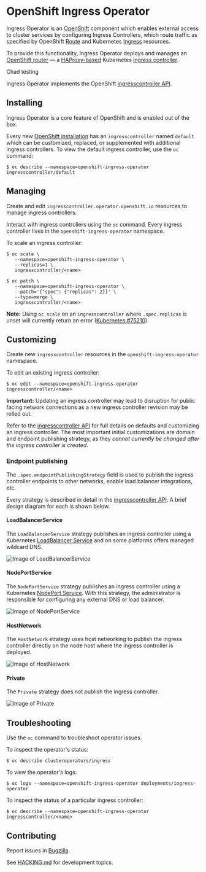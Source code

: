 # OpenShift Ingress Operator

Ingress Operator is an [OpenShift](https://www.openshift.com) component which enables external access to cluster services by configuring Ingress Controllers, which route traffic as specified by OpenShift [Route](https://docs.openshift.com/container-platform/3.11/architecture/networking/routes.html) and Kubernetes [Ingress](https://kubernetes.io/docs/concepts/services-networking/ingress/) resources.

To provide this functionality, Ingress Operator deploys and manages an
[OpenShift router](https://github.com/openshift/router) — a
[HAProxy-based](https://www.haproxy.com) Kubernetes [ingress
controller](https://kubernetes.io/docs/concepts/services-networking/ingress-controllers).

Chad testing

Ingress Operator implements the OpenShift [ingresscontroller API](https://github.com/openshift/api/blob/master/operator/v1/types_ingress.go).

## Installing

Ingress Operator is a core feature of OpenShift and is enabled out of the box.

Every new [OpenShift installation](https://github.com/openshift/installer)
 has an `ingresscontroller` named `default` which can be customized,
replaced, or supplemented with additional ingress controllers. To view the
default ingress controller, use the `oc` command:

```shell
$ oc describe --namespace=openshift-ingress-operator ingresscontroller/default
```

## Managing

Create and edit `ingresscontroller.operator.openshift.io` resources to manage
ingress controllers.

Interact with ingress controllers using the `oc` command. Every ingress
controller lives in the `openshift-ingress-operator` namespace.

To scale an ingress controller:

```shell
$ oc scale \
   --namespace=openshift-ingress-operator \
   --replicas=1 \
   ingresscontroller/<name>

$ oc patch \
   --namespace=openshift-ingress-operator \
   --patch='{"spec": {"replicas": 2}}' \
   --type=merge \
   ingresscontroller/<name>
```

**Note:** Using `oc scale` on an `ingresscontroller` where `.spec.replicas` is unset will currently return an error ([Kubernetes #75210](https://github.com/kubernetes/kubernetes/pull/75210)).

## Customizing

Create new `ingresscontroller` resources in the `openshift-ingress-operator`
namespace.

To edit an existing ingress controller:

```shell
$ oc edit --namespace=openshift-ingress-operator ingresscontroller/<name>
```

**Important:** Updating an ingress controller may lead to disruption for public
facing network connections as a new ingress controller revision may be rolled
out.

Refer to the [ingresscontroller API](https://github.com/openshift/api/blob/master/operator/v1/types_ingress.go) for full details on defaults and
customizing an ingress controller. The most important initial customizations are
domain and endpoint publishing strategy, as they *cannot currently be changed
after the ingress controller is created*.

### Endpoint publishing

The `.spec.endpointPublishingStrategy` field is used to publish the ingress
controller endpoints to other networks, enable load balancer integrations, etc.

Every strategy is described in detail in the [ingresscontroller API](https://github.com/openshift/api/blob/master/operator/v1/types_ingress.go). A brief
design diagram for each is shown below.

#### LoadBalancerService

The `LoadBalancerService` strategy publishes an ingress controller using a
Kubernetes [LoadBalancer
Service](https://kubernetes.io/docs/concepts/services-networking/service/#loadbalancer)
and on some platforms offers managed wildcard DNS.

![Image of LoadBalancerService](docs/images/endpoint-publishing-loadbalancerservice.png)

#### NodePortService

The `NodePortService` strategy publishes an ingress controller using a
Kubernetes [NodePort
Service](https://kubernetes.io/docs/concepts/services-networking/service/#nodeport).
With this strategy, the administrator is responsible for configuring
any external DNS or load balancer.

![Image of NodePortService](docs/images/endpoint-publishing-nodeportservice.png)

#### HostNetwork

The `HostNetwork` strategy uses host networking to publish the ingress
controller directly on the node host where the ingress controller is deployed.

![Image of HostNetwork](docs/images/endpoint-publishing-hostnetwork.png)

#### Private

The `Private` strategy does not publish the ingress controller.

![Image of Private](docs/images/endpoint-publishing-private.png)

## Troubleshooting

Use the `oc` command to troubleshoot operator issues.

To inspect the operator's status:

```shell
$ oc describe clusteroperators/ingress
```

To view the operator's logs:

```shell
$ oc logs --namespace=openshift-ingress-operator deployments/ingress-operator
```

To inspect the status of a particular ingress controller:

```shell
$ oc describe --namespace=openshift-ingress-operator ingresscontroller/<name>
```

## Contributing

Report issues in [Bugzilla](https://bugzilla.redhat.com/enter_bug.cgi?product=OpenShift%20Container%20Platform&component=Routing).

See [HACKING.md](HACKING.md) for development topics.
